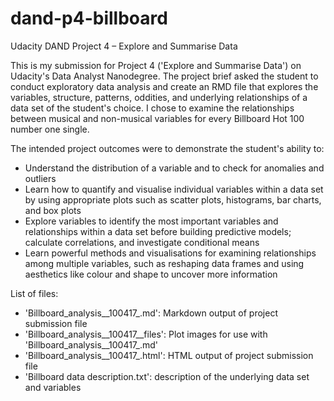 # dand-p4-billboard
Udacity DAND Project 4 – Explore and Summarise Data

This is my submission for Project 4 ('Explore and Summarise Data') on Udacity's Data Analyst Nanodegree. The project brief asked the student to conduct exploratory data analysis and create an RMD file that explores the variables, structure, patterns, oddities, and underlying relationships of a data set of the student's choice. I chose to examine the relationships between musical and non-musical variables for every Billboard Hot 100 number one single.

The intended project outcomes were to demonstrate the student's ability to:
- Understand the distribution of a variable and to check for anomalies and outliers
- Learn how to quantify and visualise individual variables within a data set by using appropriate plots such as scatter plots, histograms, bar charts, and box plots
- Explore variables to identify the most important variables and relationships within a data set before building predictive models; calculate correlations, and investigate conditional means
- Learn powerful methods and visualisations for examining relationships among multiple variables, such as reshaping data frames and using aesthetics like colour and shape to uncover more information

List of files:
- 'Billboard_analysis__100417_.md': Markdown output of project submission file
- 'Billboard_analysis__100417__files': Plot images for use with 'Billboard_analysis__100417_.md'
- 'Billboard_analysis__100417_.html': HTML output of project submission file
- 'Billboard data description.txt': description of the underlying data set and variables

